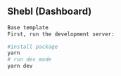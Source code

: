 ## Shebl (Dashboard)
```bash
Base template 
First, run the development server:
```
```bash
#install package
yarn
# run dev mode
yarn dev
```

